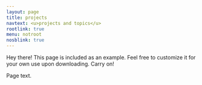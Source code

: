 ```yaml
---
layout: page
title: projects
navtext: <u>projects and topics</u>
rootlink: true
menu: notroot
nosblink: true
---
```


<p class="message">
  Hey there! This page is included as an example. Feel free to customize it for your own use upon downloading. Carry on!
</p>

Page text.
